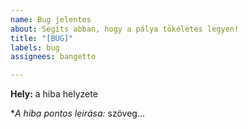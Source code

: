 ```yaml
---
name: Bug jelentes
about: Segíts abban, hogy a pálya tökéletes legyen!
title: "[BUG]"
labels: bug
assignees: bangetto

---
```


**Hely:**
a hiba helyzete

**A hiba pontos leirása:*
szöveg...
